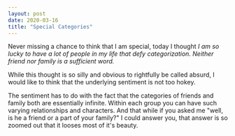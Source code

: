 ```yaml
---
layout: post
date: 2020-03-16
title: "Special Categories"
---
```


Never missing a chance to think that I am special, today I thought _I am so lucky to have a lot of people in my life that defy categorization. Neither friend nor family is a sufficient word._

While this thought is so silly and obvious to rightfully be called absurd, I would like to think that the underlying sentiment is not too hokey.

The sentiment has to do with the fact that the categories of friends and family both are essentially infinite. Within each group you can have such varying relationships and characters. And that while if you asked me "well, is he a friend or a part of your family?" I could answer you, that answer is so zoomed out that it looses most of it's beauty.
